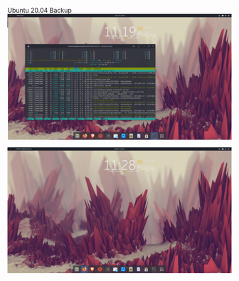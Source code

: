 
Ubuntu 20.04 Backup
![Ubuntu-desktop](https://raw.githubusercontent.com/lleweldyn/Ubuntu-20.04/master/Pictures/git.png)

![Ubuntu-desktop](https://raw.githubusercontent.com/lleweldyn/Ubuntu-20.04/master/Pictures/Screenshot%20from%202020-04-24%2023-28-16.png)


